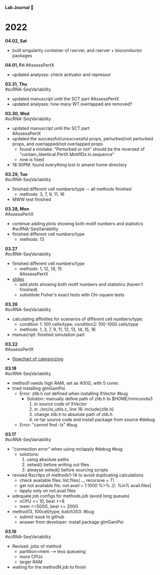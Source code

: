 #### Lab Journal  :book:

# 2022
**04.02, Sat**    
- built singularity container of rserver, and rserver + bioconductor packages

**04.01, Fri** 
#AssessPertX 
- updated analyses: check activator and repressor 

**03.31, Thu**     
#scRNA-SeqVariability   
- updated manuscript until the SCT part
#AssessPertX 
- updated analyses: how many WT.overlapped are removed? 

**03.30, Wed**     
#scRNA-SeqVariability     
- updated manuscript until the SCT part  
#AssessPertX   
- updated the successful/unsuccessful props, perturbed/not perturbed props, and overlapped/not overlapped props  
	- found a mistake: "Perturbed or not" should be the reversed of "contain_Identical.PertX.MotifIDs.in.sequence"  
	- now is fixed  
- 18:30PM: found everything lost in amarel home directory
  
**03.29, Tue**    
#scRNA-SeqVariability   
- finished different cell numbers/type  -- all methods finished
	- methods: 3, 7, 9, 11, 16 
- MWW test finished

**03.28, Mon**    
#AssessPertX 
- continue adding plots showing both motif numbers and statistics
#scRNA-SeqVariability   
- finished different cell numbers/type  
	- methods: 13

**03.27**  
#scRNA-SeqVariability   
- finished different cell numbers/type  
	- methods: 1, 12, 14, 15  
#AssessPertX   
- [slides](https://docs.google.com/presentation/d/18T4jBtUAEKMg5_3sEeDKXSYLtdkPW_xXHf8G7wzn5NU/edit?usp=sharing)  
	- add plots showing both motif numbers and statistics (haven't finished)  
	- substitute Fisher's exact tests with Chi-square tests  

**03.26**  
#scRNA-SeqVariability   
- calculating affinities for scenarios of different cell numbers/type: 
	- condition 1: 100 cells/type; condition2: 100-1000 cells/type
	- methods: 1, 3, 7, 9, 11, 12, 13, 14, 15, 16
- manuscript: finished simulation part

**03.22**  
#AssessPertX  
- [flowchart of categorizing](https://drive.google.com/file/d/1zxn8tRwU6WUHjsGodA8C1ODszrlgak7J/view?usp=sharing)

**03.18**  
#scRNA-SeqVariability 
- method1 needs high RAM, set as 400G, with 5 cores
- tried installing glmGamPoi
	- Error: zlib.h not defined when installing XVector #bug 
		- Solution: manually define path of zlib.h to $HOME/miniconda3
			1. in source code of XVector
			2. in ./src/io_utils.c, line 16: include{zlib.h}
			3. change zlib.h to absolute path of zlib.h
			4. re-tar source code and install package from source #debug
	- Error: "cannot find -lz" #bug 

**03.17**  
#scRNA-SeqVariability  
- "connection error" when using mclapply #debug #bug
	- solutions: 
		1. using absolute paths
		2. setwd() before writing out files
		3. alwayse setwd() before sourcing scripts
- revised Rscritps of methods1-14 to avoid duplicating calculations
	- check available files: list.files(..., recursive = T)
	- get not available fils: not.avail = 1:1000 %>% .\[!.  %in% avail.files\]
	- lapply only on not.avail files
- adequate job configs for methods.job (avoid long queues)
	- nCPU <= 10, best <=8
	- mem <=500G, best <= 200G
- method13, 100cell/type, batch303: #bug
	- submit issue to github
	- answer from developer: install package glmGamPoi

**03.16**  
#scRNA-SeqVariability  
- Revised .jobs of method
	- partition=mem --> less queueing
	- more CPUs
	- larger RAM
- waiting for the methodN.job to finish


